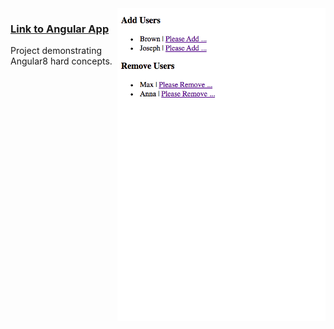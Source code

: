 
<a href="https://mohibullahkamal.github.io/Angular_Concepts/">
  <img align="right" src="./appImage.png" height="500">
</a>

### [Link to Angular App](https://mohibullahkamal.github.io/Angular_Concepts/)


Project demonstrating Angular8 hard concepts.

